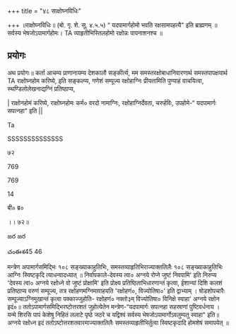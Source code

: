 +++
title = "४८ साक्षोघ्नविधिः"

+++
॥राक्षोघ्नविधिः॥ (बो. गृ. शे. सू. ४.५.५) “ यदपामार्गहोमो भवति रक्षसामपहत्यै" इति ब्राह्मणम् ॥ सर्वस्य भेषजोऽपामार्गहोमः। TA व्याहृतीभिस्तिलहोमो रक्षोन्नः पापनाशनश्च ॥
## प्रयोगः
अथ प्रयोगः॥ कर्ता आचम्य प्राणानायम्य देशकालौ सङ्कीर्त्य, मम समस्तरक्षोबाधानिवारणार्थ समस्तपापक्षयार्थ TA राक्षोघ्नहोम करिष्ये, इति सङ्कल्प्य, गणेशं सम्पूज्य रक्षोहाग्निः प्रीयतामिति पुण्याहं वाचयित्वा, स्थण्डिलोलेखनाद्यग्निं प्रतिष्ठाप्य,

| राक्षोनहोमं करिष्ये, राक्षोघ्नहोमः कर्म० वरदो नामाग्निः, रक्षोहाग्निर्देवता, चरुर्हविः, उपहोमे-“ यदपामार्गः सपत्नहा" इति ||

Ta

SSSSSSSSSSSSSS

७२

769

769

14

बी० ब्र०

।। ७२॥

జర జర

చంఈశ45 46

मन्त्रेण अपामार्गसमिद्भिः १०८ सङ्ख्याकाहुतिभिः, समस्तव्याहृतिभिराज्याक्ततिलैः १०८ सङ्ख्याकाहुतिभिः आग्निः स्विष्टकृदि त्याधन्वादध्यात् ॥ निर्वापकाले-देवस्य त्वा० अग्नये रोप्ने जुष्टं निवपामि' इति निरुप्य 'देवस्य त्वा० अग्नये रक्षोध्ने वो जुष्टं प्रोक्षामि' इति प्रोक्ष्य प्रतिष्ठिताभिधारणान्तं कृत्वा, ईशान्यां दिशि कलशं प्रतिष्ठाप्य वरुणं सम्पूज्य, तत्र रक्षोहणमग्निमावाहयति 'रक्षोहणं०, विज्योतिषा०' इति द्वाभ्याम् । षोडशोपचारैः सम्पूज्याऽग्निमुखान्तं कृत्वा पक्काज्जुहोति- रक्षोहणं० नक्तो३म् विज्योतिषा० विनिक्षे स्वाहा' अग्नये रक्षोन इदं०॥ ततोऽपामार्गसमिद्भिरष्टोत्तरशतं जुहोत्येतेन मन्त्रेण-“यदपामार्गः सपत्नहा सहस्राणां पुष्टिवर्धनाय । यन्मे शिरसि पापं केशेषु निहितं ललाटे पृष्ठे जठरे च यद्विश्वं सर्वस्य भेषजोऽपामार्गोऽवलुम्पतु स्वाहा" इति॥ अग्नये रक्षोध्न इदं ततोऽष्टोत्तरशतवारमाज्याक्ततिलैः समस्तव्याहृतीभिर्तुत्वा स्विष्टकृदादि होमशेषं समापयेत् ॥